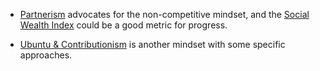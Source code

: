 
- [Partnerism](https://www.partnerism.org/) advocates for the non-competitive mindset, and the [Social Wealth Index](https://centerforpartnership.org/programs/social-wealth-index/) could be a good metric for progress.

- [Ubuntu & Contributionism](https://www.ubuntucontributionism.org/about) is another mindset with some specific approaches.
